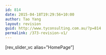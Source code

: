 ```yaml
---
id: 814
date: 2015-04-18T19:29:56+10:00
author: Tao Yang
layout: revision
guid: http://www.tyconsulting.com.au/?p=814
permalink: /373-revision-v1/
---
```

<div class="full-width-row" >
  <div class="container">
    <div class="wpb_row row" >
      <div class="vc_col-sm-12 wpb_column vc_column_container">
        <div class="wpb_wrapper">
          [rev_slider_vc alias=&#8221;HomePage&#8221;]
        </div>
      </div>
    </div>
  </div>
</div>